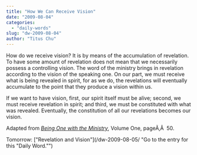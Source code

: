 ```yaml
---
title: "How We Can Receive Vision"
date: "2009-08-04"
categories: 
  - "daily-words"
slug: "dw-2009-08-04"
author: "Titus Chu"
---
```


How do we receive vision? It is by means of the accumulation of revelation. To have some amount of revelation does not mean that we necessarily possess a controlling vision. The word of the ministry brings in revelation according to the vision of the speaking one. On our part, we must receive what is being revealed in spirit, for as we do, the revelations will eventually accumulate to the point that they produce a vision within us.

If we want to have vision, first, our spirit itself must be alive; second, we must receive revelation in spirit; and third, we must be constituted with what was revealed. Eventually, the constitution of all our revelations becomes our vision.

Adapted from _[Being One with the Ministry](/book-one-with-the-ministry-vol-1/ "Go to the entry for this book.")_, Volume One, pageÃ‚Â  50.

Tomorrow: ["Revelation and Vision"](/dw-2009-08-05/ "Go to the entry for this "Daily Word."")
